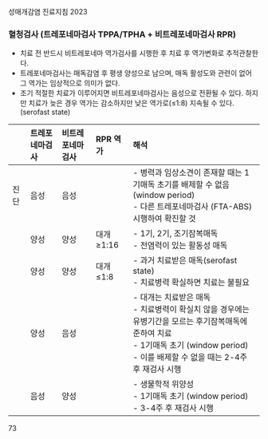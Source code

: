 성매개감염 진료지침 2023

### 혈청검사 (트레포네마검사 TPPA/TPHA + 비트레포네마검사 RPR)
*   치료 전 반드시 비트레포네마 역가검사를 시행한 후 치료 후 역가변화로 추적관찰한다.
*   트레포네마검사는 매독감염 후 평생 양성으로 남으며, 매독 활성도와 관련이 없어 그 역가는 임상적으로 의미가 없다.
*   조기 적절한 치료가 이루어지면 비트레포네마검사는 음성으로 전환될 수 있다. 하지만 치료가 늦은 경우 역가는 감소하지만 낮은 역가로(≤1:8) 지속될 수 있다. (serofast state)

| | 트레포네마검사 | 비트레포네마검사 | RPR 역가 | 해석 |
|---|:---|:---|:---|:---|
| 진단 | 음성 | 음성 | | - 병력과 임상소견이 존재할 때는 1기매독 초기를 배제할 수 없음 (window period)<br>- 다른 트레포네마검사 (FTA-ABS) 시행하여 확진할 것 |
| | 양성 | 양성 | 대개 ≥1:16 | - 1기, 2기, 조기잠복매독<br>- 전염력이 있는 활동성 매독 |
| | 양성 | 양성 | 대개 ≤1:8 | - 과거 치료받은 매독(serofast state)<br>- 치료병력 확실하면 치료는 불필요 |
| | 양성 | 음성 | | - 대개는 치료받은 매독<br>- 치료병력이 확실치 않을 경우에는 유병기간을 모르는 후기잠복매독에 준하여 치료<br>- 1기매독 초기 (window period)<br>- 이를 배제할 수 없을 때는 2-4주 후 재검사 시행 |
| | 음성 | 양성 | | - 생물학적 위양성<br>- 1기매독 초기 (window period)<br>- 3-4주 후 재검사 시행 |

<PAGE>73
